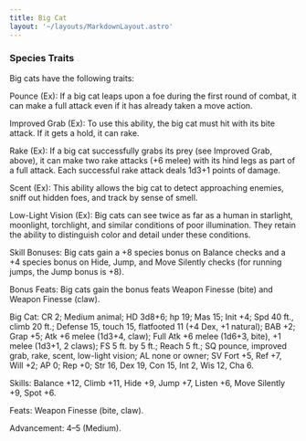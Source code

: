 ```yaml
---
title: Big Cat
layout: '~/layouts/MarkdownLayout.astro'
---
```

###  Species Traits

Big cats have the following traits:

Pounce (Ex): If a big cat leaps upon a foe during the first round of combat,
it can make a full attack even if it has already taken a move action.

Improved Grab (Ex): To use this ability, the big cat must hit with its bite
attack. If it gets a hold, it can rake.

Rake (Ex): If a big cat successfully grabs its prey (see Improved Grab,
above), it can make two rake attacks (+6 melee) with its hind legs as part of
a full attack. Each successful rake attack deals 1d3+1 points of damage.

Scent (Ex): This ability allows the big cat to detect approaching enemies,
sniff out hidden foes, and track by sense of smell.

Low-Light Vision (Ex): Big cats can see twice as far as a human in starlight,
moonlight, torchlight, and similar conditions of poor illumination. They
retain the ability to distinguish color and detail under these conditions.

Skill Bonuses: Big cats gain a +8 species bonus on Balance checks and a +4
species bonus on Hide, Jump, and Move Silently checks (for running jumps, the
Jump bonus is +8).

Bonus Feats: Big cats gain the bonus feats Weapon Finesse (bite) and Weapon
Finesse (claw).

Big Cat: CR 2; Medium animal; HD 3d8+6; hp 19; Mas 15; Init +4; Spd 40 ft.,
climb 20 ft.; Defense 15, touch 15, flatfooted 11 (+4 Dex, +1 natural); BAB
+2; Grap +5; Atk +6 melee (1d3+4, claw); Full Atk +6 melee (1d6+3, bite), +1
melee (1d3+1, 2 claws); FS 5 ft. by 5 ft.; Reach 5 ft.; SQ pounce, improved
grab, rake, scent, low-light vision; AL none or owner; SV Fort +5, Ref +7,
Will +2; AP 0; Rep +0; Str 16, Dex 19, Con 15, Int 2, Wis 12, Cha 6.

Skills: Balance +12, Climb +11, Hide +9, Jump +7, Listen +6, Move Silently +9,
Spot +6.

Feats: Weapon Finesse (bite, claw).

Advancement: 4–5 (Medium).

